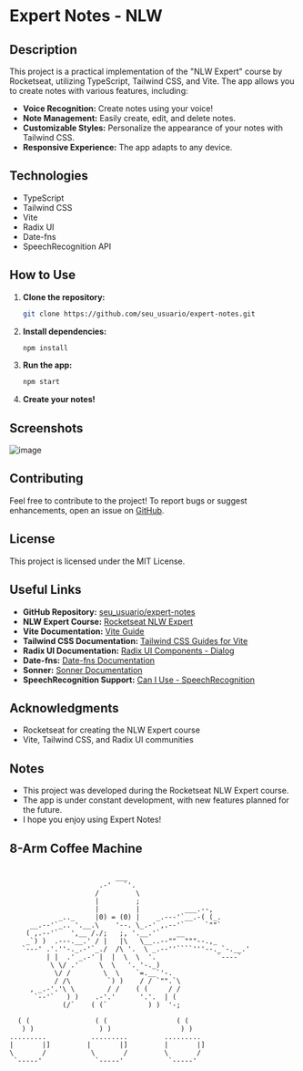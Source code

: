 # Expert Notes - NLW

## Description

This project is a practical implementation of the "NLW Expert" course by Rocketseat, utilizing TypeScript, Tailwind CSS, and Vite. The app allows you to create notes with various features, including:

- **Voice Recognition:** Create notes using your voice!
- **Note Management:** Easily create, edit, and delete notes.
- **Customizable Styles:** Personalize the appearance of your notes with Tailwind CSS.
- **Responsive Experience:** The app adapts to any device.

## Technologies

- TypeScript
- Tailwind CSS
- Vite
- Radix UI
- Date-fns
- SpeechRecognition API

## How to Use

1. **Clone the repository:**
   ```bash
   git clone https://github.com/seu_usuario/expert-notes.git
   ```

2. **Install dependencies:**
   ```bash
   npm install
   ```

3. **Run the app:**
   ```bash
   npm start
   ```

4. **Create your notes!**

## Screenshots

![image](https://github.com/Gabrielcafens/expert-notes/assets/95833512/d8c79442-340e-4973-b042-3928493a0cc5)


## Contributing

Feel free to contribute to the project! To report bugs or suggest enhancements, open an issue on [GitHub](https://github.com/seu_usuario/expert-notes/issues).

## License

This project is licensed under the MIT License.

## Useful Links

- **GitHub Repository:** [seu_usuario/expert-notes](https://github.com/seu_usuario/expert-notes)
- **NLW Expert Course:** [Rocketseat NLW Expert](<URL inválido removido>)
- **Vite Documentation:** [Vite Guide](https://vitejs.dev/guide/)
- **Tailwind CSS Documentation:** [Tailwind CSS Guides for Vite](https://tailwindcss.com/docs/guides/vite)
- **Radix UI Documentation:** [Radix UI Components - Dialog](https://www.radix-ui.com/primitives/docs/components/dialog)
- **Date-fns:** [Date-fns Documentation](https://date-fns.org/)
- **Sonner:** [Sonner Documentation](https://sonner.emilkowal.ski/)
- **SpeechRecognition Support:** [Can I Use - SpeechRecognition](https://caniuse.com/?search=SpeechRecognition)

## Acknowledgments

- Rocketseat for creating the NLW Expert course
- Vite, Tailwind CSS, and Radix UI communities

## Notes

- This project was developed during the Rocketseat NLW Expert course.
- The app is under constant development, with new features planned for the future.
- I hope you enjoy using Expert Notes!

## 8-Arm Coffee Machine

```                         ___

                          ___
                      .-'   `'.
                     /         \
                     |         ;
                     |         |           ___.--,
            _.._     |0) = (0) |    _.---'`__.-( (_.
     __.--'`_.. '.__.\    '--. \_.-' ,.--'`     `""`
    ( ,.--'`   ',__ /./;   ;, '.__.'`    __
    _`) )  .---.__.' / |   |\   \__..--""  """--.,_
   `---' .'.''-._.-'`_./  /\ '.  \ _.--''````'''--._`-.__.'
         | |  .' _.-' |  |  \  \  '.               `----`
          \ \/ .'     \  \   '. '-._)
           \/ /        \  \    `=.__`'-.
           / /\         `) )    / / `"".`\
     , _.-'.'\ \        / /    ( (     / /
      `--'`   ) )    .-'.'      '.'.  | (
             (/`    ( (`          ) )  '-;    
            
  ( (                ( (                 ( (                
   ) )                ) )                 ) )               
.........           .........         .........           
|       |]         |       |]         |       |]                
\       /           \       /         \       /              
 `-----'             `-----'           `-----'  
